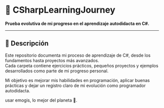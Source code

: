 # 🧠 CSharpLearningJourney

**Prueba evolutiva de mi progreso en el aprendizaje autodidacta en C#.**

---

## 📖 Descripción

Este repositorio documenta mi proceso de aprendizaje de C#, desde los fundamentos hasta proyectos más avanzados.  
Cada carpeta contiene ejercicios prácticos, pequeños proyectos y ejemplos desarrollados como parte de mi progreso personal.

Mi objetivo es mejorar mis habilidades en programación, aplicar buenas prácticas y dejar un registro claro de mi evolución como programador autodidacta.

usar emogis, lo mejor del planeta 🙏.